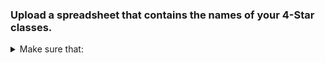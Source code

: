 <link rel="stylesheet" href="styling.css">

### Upload a spreadsheet that contains the names of your 4-Star classes.


<details>

<span>🔽</span>

<summary>Make sure that:</summary>

<!-- <h4 id="make-sure-that">Make sure that:</h4> -->

<ul>
  <li>Each row contains a date and a class name, followed by the names of 4-Star classes</li>
  <li>The date is in the format MM/DD/YYYY HH:MM:SS, which is the format provided automatically by Google Forms</li>
  <li>Your spreadsheet is in the CSV (Comma Separated Values) Format</li>
  <li>No data value contains the comma (,) character</li>
</ul>

<h4 id="heres-an-example-of-what-your-spreadsheet-could-look-like">Here’s an example of what your spreadsheet could look like:</h4>

<div class="language-plaintext highlighter-rouge"><div class="highlight"><pre class="highlight"><code>4-StarClasses.csv
    9/1/2023 10:01:10,Library,Wong
    9/7/2023 14:51:12,Art,Wong,Tree
    9/1/2023 9:19:43,Library,Wong,Light,Book
    ...
</code></pre></div></div>



</details>




<!-- #### Make sure that:

- Each row contains a date and a class name, followed by the names of 4-Star classes.
- The date is in the format MM/DD/YYYY HH:MM:SS, which is the format provided automatically by Google Forms.
- Your spreadsheet is in the CSV (Comma Separated Values) Format -->



<!-- #### Here's an example of what your spreadsheet could look like:

    4-StarClasses.csv
        9/1/2023 10:01:10,Library,Wong
        9/7/2023 14:51:12,Art,Wong,Tree
        9/1/2023 9:19:43,Library,Wong,Light,Book
        ... -->
